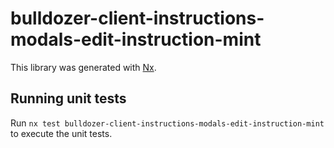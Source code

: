 # bulldozer-client-instructions-modals-edit-instruction-mint

This library was generated with [Nx](https://nx.dev).

## Running unit tests

Run `nx test bulldozer-client-instructions-modals-edit-instruction-mint` to execute the unit tests.
